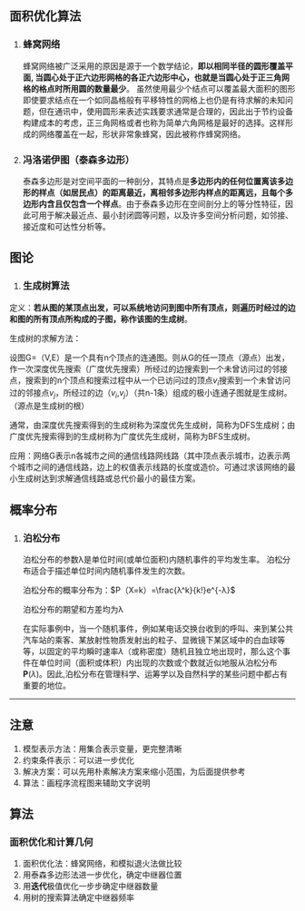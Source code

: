 ## 面积优化算法

1. ### 蜂窝网络

   蜂窝网络被广泛采用的原因是源于一个数学结论，**即以相同半径的圆形覆盖平面, 当圆心处于正六边形网格的各正六边形中心，也就是当圆心处于正三角网格的格点时所用圆的数量最少**。 虽然使用最少个结点可以覆盖最大面积的图形即使要求结点在一个如同晶格般有平移特性的网格上也仍是有待求解的未知问题，但在通讯中，使用圆形来表述实践要求通常是合理的，因此出于节约设备构建成本的考虑，正三角网格或者也称为简单六角网格是最好的选择。这样形成的网络覆盖在一起，形状非常象蜂窝，因此被称作蜂窝网络。

2. ### 冯洛诺伊图（泰森多边形）

   泰森多边形是对空间平面的一种剖分，其特点是**多边形内的任何位置离该多边形的样点（如居民点）的距离最近，离相邻多边形内样点的距离远，且每个多边形内含且仅包含一个样点**。由于泰森多边形在空间剖分上的等分性特征，因此可用于解决最近点、最小封闭圆等问题，以及许多空间分析问题，如邻接、接近度和可达性分析等。

## 图论

1.    ### 生成树算法

   定义：**若从图的某顶点出发，可以系统地访问到图中所有顶点，则遍历时经过的边和图的所有顶点所构成的子图，称作该图的生成树**。

   生成树的求解方法：

   设图G=（V,E）是一个具有n个顶点的连通图。则从G的任一顶点（源点）出发，作一次深度优先搜索（广度优先搜索）所经过的边搜索到一个未曾访问过的邻接点，搜索到的n个顶点和搜索过程中从一个已访问过的顶点$v_i$搜索到一个未曾访问过的邻接点$v_j$，所经过的边（$v_i$,$v_j$）（共n-1条）组成的极小连通子图就是生成树。（源点是生成树的根）

   通常，由深度优先搜索得到的生成树称为深度优先生成树，简称为DFS生成树；由广度优先搜索得到的生成树称为广度优先生成树，简称为BFS生成树。

   应用：网络G表示n各城市之间的通信线路网线路（其中顶点表示城市，边表示两个城市之间的通信线路，边上的权值表示线路的长度或造价。可通过求该网络的最小生成树达到求解通信线路或总代价最小的最佳方案。

## 概率分布

1. ### 泊松分布

   泊松分布的参数λ是单位时间(或单位面积)内随机事件的平均发生率。 泊松分布适合于描述单位时间内随机事件发生的次数。

   泊松分布的概率分布为：$P（X=k）=\frac{λ^k}{k!}e^{-λ}$

   泊松分布的期望和方差均为λ

   在实际事例中，当一个随机事件，例如某电话交换台收到的呼叫、来到某公共汽车站的乘客、某放射性物质发射出的粒子、显微镜下某区域中的白血球等等，以固定的平均瞬时速率*λ*（或称密度）随机且独立地出现时，那么这个事件在单位时间（面积或体积）内出现的次数或个数就近似地服从泊松分布**P**(*λ*)。因此,泊松分布在管理科学、运筹学以及自然科学的某些问题中都占有重要的地位。

---

## 注意

1. 模型表示方法：用集合表示变量，更完整清晰
2. 约束条件表示：可以进一步优化
3. 解决方案：可以先用朴素解决方案来缩小范围，为后面提供参考
4. 算法：画程序流程图来辅助文字说明

## 算法

### 面积优化和计算几何

1. 面积优化法：蜂窝网络，和模拟退火法做比较
2. 用泰森多边形法进一步优化，确定中继器位置
3. 用**迭代**极值优化一步步确定中继器数量
4. 用树的搜索算法确定中继器频率